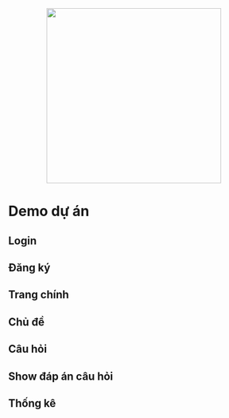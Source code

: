 <div align="center">
<img width="351" src="https://media.giphy.com/media/CrFLL3CnRpw5ddlBMm/giphy.gif">
</div>

# Demo dự án

## Login
## Đăng ký
## Trang chính
## Chủ đề
## Câu hỏi
## Show đáp án câu hỏi
## Thống kê
